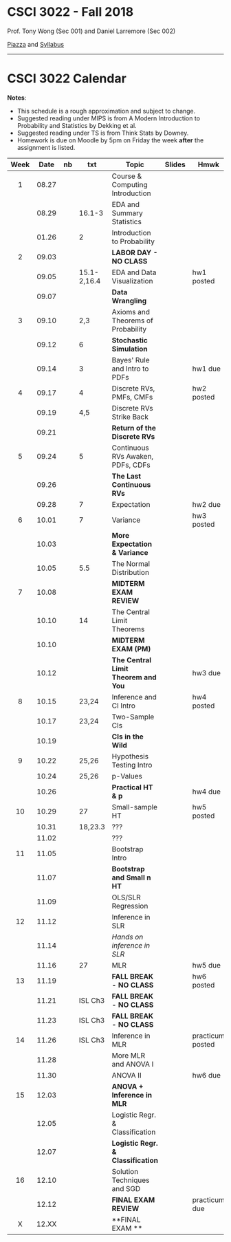 # CSCI 3022 - Fall 2018

Prof. Tony Wong (Sec 001) and Daniel Larremore (Sec 002)

[Piazza](https://piazza.com/class/jce0x9hmee84i2) and [Syllabus](https://github.com/dblarremore/csci3022/blob/master/resources/syllabus.md)

***

# CSCI 3022 Calendar

**Notes**:
- This schedule is a rough approximation and subject to change.
- Suggested reading under MIPS is from A Modern Introduction to Probability and Statistics by Dekking et al. 
- Suggested reading under TS is from Think Stats by Downey. 
- Homework is due on Moodle by 5pm on Friday the week **after** the assignment is listed. 

|Week| Date | nb      | txt       |        Topic             	             | Slides    | Hmwk  	  | 
|:--:|:----:| --------|-----------|----------------------------------------|--------------|-----------|
|1   |08.27 | 	    |           |Course & Computing Introduction 		 |       |	|
|    |08.29 | 	    |16.1-3  |EDA and Summary Statistics 				 |     	|	|
|    |01.26 |	    |2          |Introduction to Probability 			 |      |	|
|2   |09.03 |       |           |**LABOR DAY - NO CLASS**                |      |   |
|    |09.05 | 	    |15.1-2,16.4|EDA and Data Visualization 			 |     	|hw1  posted 		|
|    |09.07 | 	    |           |**Data Wrangling**						 |       |	|
|3   |09.10 |	    |2,3        |Axioms and Theorems of Probability 	 |       |	|
|    |09.12 |       |6          |**Stochastic Simulation**				 |       |	|
|    |09.14 |	    |3          |Bayes' Rule and Intro to PDFs 			 |      |hw1 due|
|4   |09.17 |	    |4          |Discrete RVs, PMFs, CMFs 				 |       |hw2 posted|
|    |09.19 |	    |4,5        |Discrete RVs Strike Back				 |     	|	|
|    |09.21 | 	    |           |**Return of the Discrete RVs**			 |       |	|
|5   |09.24 |	    |5          |Continuous RVs Awaken, PDFs, CDFs		 |      |	|
|    |09.26 | 	    |           |**The Last Continuous RVs**			 |    	|	|
|    |09.28 |	    |7          |Expectation 							 |       |hw2 due|
|6   |10.01 |	    |7          |Variance								 |       |hw3 posted|
|    |10.03 |       |           |**More Expectation & Variance** 		 |       |	|
|    |10.05 |	    |5.5        |The Normal Distribution 				 |    	 |	|
|7   |10.08 |	    |           |**MIDTERM EXAM REVIEW** 				 |       |	|
|    |10.10 |	    |14         |The Central Limit Theorems 			 |       |	|
|    |10.10 |	    |           |**MIDTERM EXAM (PM)** 					 |       |	|
|    |10.12 |       |           |**The Central Limit Theorem and You**	 |       |hw3 due|
|8   |10.15	|	    |23,24      |Inference and CI Intro					 |       |hw4 posted|
|    |10.17	|	    |23,24      |Two-Sample CIs 						 |       |	|
|    |10.19 | 	    |           |**CIs in the Wild** 					 |       |	|
|9   |10.22 |	    |25,26      |Hypothesis Testing Intro 				 |       |	|
|    |10.24 | 	    |25,26      |p-Values 								 |       |	|
|    |10.26 | 	    |           |**Practical HT & p**					 |       |hw4 due|
|10  |10.29 |	    |27         |Small-sample HT 						 |       |hw5 posted|
|    |10.31 |	    |18,23.3    | ??? 						 |      |	|
|    |11.02 |	    |           | ???	 				 	 |       |	|
|11  |11.05 |	    |           |Bootstrap Intro			 |       |	|
|    |11.07 |	    |           |**Bootstrap and Small n HT**			 |       |	|
|    |11.09 |	    |           |OLS/SLR Regression			 |       |	|
|12  |11.12 |	    |           |Inference in SLR						 |        |	|
|    |11.14 |       |           |*Hands on inference in SLR*			 |      |	|
|    |11.16 | 	    |27         |MLR				     |       |hw5 due|
|13  |11.19	| 	    |    		|**FALL BREAK - NO CLASS** 						 |        |hw6 posted|
|    |11.21 | 	    |ISL Ch3    |**FALL BREAK - NO CLASS** 			|       |	|
|    |11.23 |       |ISL Ch3    |**FALL BREAK - NO CLASS**    						 			|       |	|
|14  |11.26 |	    |ISL Ch3    |Inference in MLR						|       |practicum posted|
|    |11.28 |	    |           |More MLR and ANOVA I			|       |	|
|    |11.30 |	    |           |ANOVA II         							|       |hw6 due|
|15  |12.03 |	    |           |**ANOVA + Inference in MLR** 							    |       |	|
|    |12.05 | 	    |           |Logistic Regr. & Classification		|       |	|
|    |12.07 | 	    |           |**Logistic Regr. & Classification**	|       |	|
|16  |12.10 | 	    |           |Solution Techniques and SGD			|       |	|
|    |12.12 |	    |           |**FINAL EXAM REVIEW**					|       |practicum due|
|X   |12.XX |	    |           |**FINAL EXAM **						|       ||